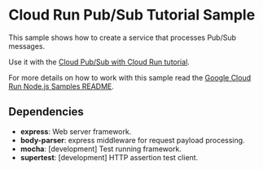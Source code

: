 # Cloud Run Pub/Sub Tutorial Sample

This sample shows how to create a service that processes Pub/Sub messages.

Use it with the [Cloud Pub/Sub with Cloud Run tutorial](http://cloud.google.com/run/docs/tutorials/pubsub).

For more details on how to work with this sample read the [Google Cloud Run Node.js Samples README](https://github.com/GoogleCloudPlatform/nodejs-docs-samples/run).

## Dependencies

* **express**: Web server framework.
* **body-parser**: express middleware for request payload processing.
* **mocha**: [development] Test running framework.
* **supertest**: [development] HTTP assertion test client.